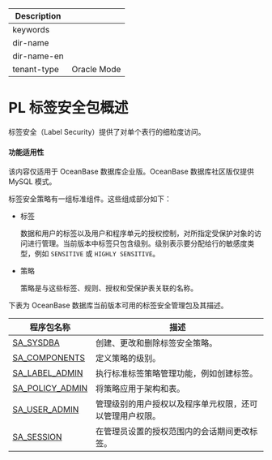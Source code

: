 | Description   |                 |
|---------------|-----------------|
| keywords      |                 |
| dir-name      |                 |
| dir-name-en   |                 |
| tenant-type   | Oracle Mode     |

# PL 标签安全包概述

标签安全（Label Security）提供了对单个表行的细粒度访问。

  <main id="notice" >
    <h4>功能适用性</h4>
    <p>该内容仅适用于 OceanBase 数据库企业版。OceanBase 数据库社区版仅提供 MySQL 模式。</p>
  </main>

标签安全策略有一组标准组件。这些组成部分如下：

* 标签

  数据和用户的标签以及用户和程序单元的授权控制，对所指定受保护对象的访问进行管理。当前版本中标签只包含级别。级别表示要分配给行的敏感度类型，例如 `SENSITIVE` 或 `HIGHLY SENSITIVE`。
  

* 策略

  策略是与这些标签、规则、授权和受保护表关联的名称。
  

下表为 OceanBase 数据库当前版本可用的标签安全管理包及其描述。


|                             程序包名称                              |              描述              |
|----------------------------------------------------------------|------------------------------|
| [SA_SYSDBA](200.sa-sysdba-policy-management-package-oracle/100.sa-sysdba-overview-oracle.md)       | 创建、更改和删除标签安全策略。              |
| [SA_COMPONENTS](300.sa-components-tag-package-oracle/100.sa-components-overview-oracle.md)   | 定义策略的级别。                     |
| [SA_LABEL_ADMIN](400.sa-label-admin-tag-management-pack-oracle/100.sa-label-admin-overview-oracle.md)  | 执行标准标签策略管理功能，例如创建标签。         |
| [SA_POLICY_ADMIN](500.sa-policy-admin-policy-management-packs-oracle/100.sa-policy-admin-overview-oracle.md) | 将策略应用于架构和表。                  |
| [SA_USER_ADMIN](600.sa-user-admin-user-tag-management-pack-oracle/100.sa-user-admin-overview-oracle.md)   | 管理级别的用户授权以及程序单元权限，还可以管理用户权限。 |
| [SA_SESSION](700.sa-session-session-management-pack-oracle/100.sa-session-overview-oracle.md)      | 在管理员设置的授权范围内的会话期间更改标签。       |



